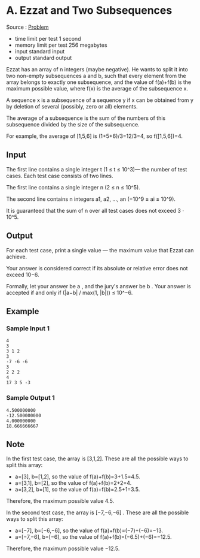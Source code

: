 # A. Ezzat and Two Subsequences

Source : [Problem](https://codeforces.com/problemset/problem/1557/A)

- time limit per test 1 second
- memory limit per test 256 megabytes
- input standard input
- output standard output

Ezzat has an array of n integers (maybe negative). He wants to split it into two non-empty subsequences a and b, such that every element from the array belongs to exactly one subsequence, and the value of f(a)+f(b)
is the maximum possible value, where f(x)
is the average of the subsequence x.

A sequence x
is a subsequence of a sequence y
if x
can be obtained from y
by deletion of several (possibly, zero or all) elements.

The average of a subsequence is the sum of the numbers of this subsequence divided by the size of the subsequence.

For example, the average of [1,5,6] is (1+5+6)/3=12/3=4, so f([1,5,6])=4.

## Input

The first line contains a single integer t (1 ≤ t ≤ 10^3)— the number of test cases. Each test case consists of two lines.

The first line contains a single integer n (2 ≤ n ≤ 10^5).

The second line contains n integers a1, a2, …, an (−10^9 ≤ ai ≤ 10^9).

It is guaranteed that the sum of n over all test cases does not exceed 3 ⋅ 10^5.

## Output

For each test case, print a single value — the maximum value that Ezzat can achieve.

Your answer is considered correct if its absolute or relative error does not exceed 10−6.

Formally, let your answer be a
, and the jury's answer be b
. Your answer is accepted if and only if (|a−b| / max(1, |b|)) ≤ 10^−6.

## Example

### Sample Input 1

    4
    3
    3 1 2
    3
    -7 -6 -6
    3
    2 2 2
    4
    17 3 5 -3

### Sample Output 1

    4.500000000
    -12.500000000
    4.000000000
    18.666666667

## Note

In the first test case, the array is [3,1,2]. These are all the possible ways to split this array:

- a=[3], b=[1,2], so the value of f(a)+f(b)=3+1.5=4.5.
- a=[3,1], b=[2], so the value of f(a)+f(b)=2+2=4.
- a=[3,2], b=[1], so the value of f(a)+f(b)=2.5+1=3.5.

Therefore, the maximum possible value 4.5.

In the second test case, the array is [−7,−6,−6]
. These are all the possible ways to split this array:

- a=[−7], b=[−6,−6], so the value of f(a)+f(b)=(−7)+(−6)=−13.
- a=[−7,−6], b=[−6], so the value of f(a)+f(b)=(−6.5)+(−6)=−12.5.

Therefore, the maximum possible value −12.5.
